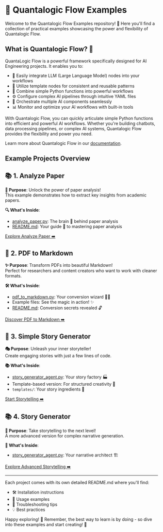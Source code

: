 # 🌊 Quantalogic Flow Examples

Welcome to the Quantalogic Flow Examples repository! 🚀 Here you'll find a collection of practical examples showcasing the power and flexibility of Quantalogic Flow.

## What is Quantalogic Flow? 🤔
QuantaLogic Flow is a powerful framework specifically designed for AI Engineering projects. It enables you to:

- 🤖 Easily integrate LLM (Large Language Model) nodes into your workflows
- 🎨 Utilize template nodes for consistent and reusable patterns
- 🧩 Combine simple Python functions into powerful workflows
- ⚙️ Configure complex AI pipelines through intuitive YAML files
- 🔄 Orchestrate multiple AI components seamlessly
- 📊 Monitor and optimize your AI workflows with built-in tools

With Quantalogic Flow, you can quickly articulate simple Python functions into efficient and powerful AI workflows. Whether you're building chatbots, data processing pipelines, or complex AI systems, Quantalogic Flow provides the flexibility and power you need.

Learn more about Quantalogic Flow in our [documentation](./quantalogic/flow/flow_yaml.md).

## Example Projects Overview

## 📚 1. Analyze Paper
**🧠 Purpose**: Unlock the power of paper analysis!  
This example demonstrates how to extract key insights from academic papers.

**🔍 What's Inside**:
- [analyze_paper.py](./analyze_paper/analyze_paper.py): The brain 🧠 behind paper analysis
- [README.md](./analyze_paper/README.md): Your guide 📖 to mastering paper analysis

[Explore Analyze Paper ➡️](./analyze_paper/README.md)

## 📄 2. PDF to Markdown
**✨ Purpose**: Transform PDFs into beautiful Markdown!  
Perfect for researchers and content creators who want to work with cleaner formats.

**🛠️ What's Inside**:
- [pdf_to_markdown.py](./pdf_to_markdown/pdf_to_markdown.py): Your conversion wizard 🧙‍♂️
- Example files: See the magic in action! ✨
- [README.md](./pdf_to_markdown/README.md): Conversion secrets revealed 🔓

[Discover PDF to Markdown ➡️](./pdf_to_markdown/README.md)

## 📖 3. Simple Story Generator
**🎭 Purpose**: Unleash your inner storyteller!  
Create engaging stories with just a few lines of code.

**📚 What's Inside**:
- [story_generator_agent.py](./simple_story_generator/story_generator_agent.py): Your story factory 🏭
- Template-based version: For structured creativity 🎨
- `templates/`: Your story ingredients 🥗

[Start Storytelling ➡️](./simple_story_generator/README.md)

## 📚 4. Story Generator
**🌟 Purpose**: Take storytelling to the next level!  
A more advanced version for complex narrative generation.

**💫 What's Inside**:
- [story_generator_agent.py](./story_generator/story_generator_agent.py): Your narrative architect 🏗️

[Explore Advanced Storytelling ➡️](./story_generator/README.md)

---

Each project comes with its own detailed README.md where you'll find:
- 🛠️ Installation instructions
- 🚀 Usage examples
- 🤔 Troubleshooting tips
- 💡 Best practices

Happy exploring! 🎉 Remember, the best way to learn is by doing - so dive into these examples and start creating! 🌈
